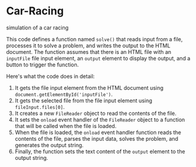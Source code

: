 # Car-Racing
simulation of a car racing 


This code defines a function named `solve()` that reads input from a file, processes it to solve a problem, and writes the output to the HTML document. The function assumes that there is an HTML file with an `inputFile` file input element, an `output` element to display the output, and a button to trigger the function.

Here's what the code does in detail:

1. It gets the file input element from the HTML document using `document.getElementById('inputFile')`.
2. It gets the selected file from the file input element using `fileInput.files[0]`.
3. It creates a new `FileReader` object to read the contents of the file.
4. It sets the `onload` event handler of the `FileReader` object to a function that will be called when the file is loaded.
5. When the file is loaded, the `onload` event handler function reads the contents of the file, parses the input data, solves the problem, and generates the output string.
6. Finally, the function sets the text content of the `output` element to the output string.

